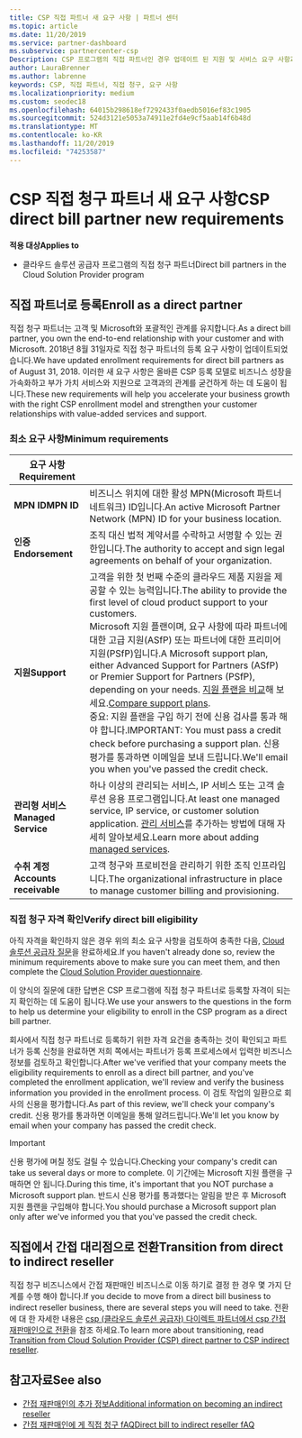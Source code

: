 ```yaml
---
title: CSP 직접 파트너 새 요구 사항 | 파트너 센터
ms.topic: article
ms.date: 11/20/2019
ms.service: partner-dashboard
ms.subservice: partnercenter-csp
Description: CSP 프로그램의 직접 파트너인 경우 업데이트 된 지원 및 서비스 요구 사항과 이러한 요구 사항을 충족 하는 방법에 대해 알아볼 수 있습니다.
author: LauraBrenner
ms.author: labrenne
keywords: CSP, 직접 파트너, 직접 청구, 요구 사항
ms.localizationpriority: medium
ms.custom: seodec18
ms.openlocfilehash: 64015b298618ef7292433f0aedb5016ef83c1905
ms.sourcegitcommit: 524d3121e5053a74911e2fd4e9cf5aab14f6b48d
ms.translationtype: MT
ms.contentlocale: ko-KR
ms.lasthandoff: 11/20/2019
ms.locfileid: "74253587"
---
```

# <a name="csp-direct-bill-partner-new-requirements"></a><span data-ttu-id="ea397-104">CSP 직접 청구 파트너 새 요구 사항</span><span class="sxs-lookup"><span data-stu-id="ea397-104">CSP direct bill partner new requirements</span></span>

<span data-ttu-id="ea397-105">**적용 대상**</span><span class="sxs-lookup"><span data-stu-id="ea397-105">**Applies to**</span></span>

- <span data-ttu-id="ea397-106">클라우드 솔루션 공급자 프로그램의 직접 청구 파트너</span><span class="sxs-lookup"><span data-stu-id="ea397-106">Direct bill partners in the Cloud Solution Provider program</span></span>

## <a name="enroll-as-a-direct-partner"></a><span data-ttu-id="ea397-107">직접 파트너로 등록</span><span class="sxs-lookup"><span data-stu-id="ea397-107">Enroll as a direct partner</span></span>

<span data-ttu-id="ea397-108">직접 청구 파트너는 고객 및 Microsoft와 포괄적인 관계를 유지합니다.</span><span class="sxs-lookup"><span data-stu-id="ea397-108">As a direct bill partner, you own the end-to-end relationship with your customer and with Microsoft.</span></span> <span data-ttu-id="ea397-109">2018년 8월 31일자로 직접 청구 파트너의 등록 요구 사항이 업데이트되었습니다.</span><span class="sxs-lookup"><span data-stu-id="ea397-109">We have updated enrollment requirements for direct bill partners as of August 31, 2018.</span></span> <span data-ttu-id="ea397-110">이러한 새 요구 사항은 올바른 CSP 등록 모델로 비즈니스 성장을 가속화하고 부가 가치 서비스와 지원으로 고객과의 관계를 굳건하게 하는 데 도움이 됩니다.</span><span class="sxs-lookup"><span data-stu-id="ea397-110">These new requirements will help you accelerate your business growth with the right CSP enrollment model and strengthen your customer relationships with value-added services and support.</span></span>

### <a name="minimum-requirements"></a><span data-ttu-id="ea397-111">최소 요구 사항</span><span class="sxs-lookup"><span data-stu-id="ea397-111">Minimum requirements</span></span>

|<span data-ttu-id="ea397-112">**요구 사항**</span><span class="sxs-lookup"><span data-stu-id="ea397-112">**Requirement**</span></span>|                             |
|--------------------------------|--------------------------------------------------------------|
|<span data-ttu-id="ea397-113">**MPN ID**</span><span class="sxs-lookup"><span data-stu-id="ea397-113">**MPN ID**</span></span>   |<span data-ttu-id="ea397-114">비즈니스 위치에 대한 활성 MPN(Microsoft 파트너 네트워크) ID입니다.</span><span class="sxs-lookup"><span data-stu-id="ea397-114">An active Microsoft Partner Network (MPN) ID for your business location.</span></span>    |
|<span data-ttu-id="ea397-115">**인증**</span><span class="sxs-lookup"><span data-stu-id="ea397-115">**Endorsement**</span></span>   |<span data-ttu-id="ea397-116">조직 대신 법적 계약서를 수락하고 서명할 수 있는 권한입니다.</span><span class="sxs-lookup"><span data-stu-id="ea397-116">The authority to accept and sign legal agreements on behalf of your organization.</span></span>|
|<span data-ttu-id="ea397-117">**지원**</span><span class="sxs-lookup"><span data-stu-id="ea397-117">**Support**</span></span>   |<span data-ttu-id="ea397-118">고객을 위한 첫 번째 수준의 클라우드 제품 지원을 제공할 수 있는 능력입니다.</span><span class="sxs-lookup"><span data-stu-id="ea397-118">The ability to provide the first level of cloud product support to your customers.</span></span> <br><span data-ttu-id="ea397-119">Microsoft 지원 플랜이며, 요구 사항에 따라 파트너에 대한 고급 지원(ASfP) 또는 파트너에 대한 프리미어 지원(PSfP)입니다.</span><span class="sxs-lookup"><span data-stu-id="ea397-119">A Microsoft support plan, either Advanced Support for Partners (ASfP) or Premier Support for Partners (PSfP), depending on your needs.</span></span> <span data-ttu-id="ea397-120">[지원 플랜을 비교](https://partner.microsoft.com/support/partnersupport)해 보세요.</span><span class="sxs-lookup"><span data-stu-id="ea397-120">[Compare support plans](https://partner.microsoft.com/support/partnersupport).</span></span><br> <span data-ttu-id="ea397-121">중요: 지원 플랜을 구입 하기 전에 신용 검사를 통과 해야 합니다.</span><span class="sxs-lookup"><span data-stu-id="ea397-121">IMPORTANT: You must pass a credit check before purchasing a support plan.</span></span> <span data-ttu-id="ea397-122">신용 평가를 통과하면 이메일을 보내 드립니다.</span><span class="sxs-lookup"><span data-stu-id="ea397-122">We'll email you when you've passed the credit check.</span></span> |
|<span data-ttu-id="ea397-123">**관리형 서비스**</span><span class="sxs-lookup"><span data-stu-id="ea397-123">**Managed Service**</span></span>   |<span data-ttu-id="ea397-124">하나 이상의 관리되는 서비스, IP 서비스 또는 고객 솔루션 응용 프로그램입니다.</span><span class="sxs-lookup"><span data-stu-id="ea397-124">At least one managed service, IP service, or customer solution application.</span></span> <span data-ttu-id="ea397-125">[관리 서비스](https://partner.microsoft.com/business-opportunities/managed-services-provider)를 추가하는 방법에 대해 자세히 알아보세요.</span><span class="sxs-lookup"><span data-stu-id="ea397-125">Learn more about adding [managed services](https://partner.microsoft.com/business-opportunities/managed-services-provider).</span></span>|
|<span data-ttu-id="ea397-126">**수취 계정**</span><span class="sxs-lookup"><span data-stu-id="ea397-126">**Accounts receivable**</span></span> |<span data-ttu-id="ea397-127">고객 청구와 프로비전을 관리하기 위한 조직 인프라입니다.</span><span class="sxs-lookup"><span data-stu-id="ea397-127">The organizational infrastructure in place to manage customer billing and provisioning.</span></span>

### <a name="verify-direct-bill-eligibility"></a><span data-ttu-id="ea397-128">직접 청구 자격 확인</span><span class="sxs-lookup"><span data-stu-id="ea397-128">Verify direct bill eligibility</span></span>

<span data-ttu-id="ea397-129">아직 자격을 확인하지 않은 경우 위의 최소 요구 사항을 검토하여 충족한 다음, [Cloud 솔루션 공급자 질문](https://partner.microsoft.com/cloud-solution-provider/assessment)을 완료하세요.</span><span class="sxs-lookup"><span data-stu-id="ea397-129">If you haven't already done so, review the minimum requirements above to make sure you can meet them, and then complete the [Cloud Solution Provider questionnaire](https://partner.microsoft.com/cloud-solution-provider/assessment).</span></span>

<span data-ttu-id="ea397-130">이 양식의 질문에 대한 답변은 CSP 프로그램에 직접 청구 파트너로 등록할 자격이 되는지 확인하는 데 도움이 됩니다.</span><span class="sxs-lookup"><span data-stu-id="ea397-130">We use your answers to the questions in the form to help us determine your eligibility to enroll in the CSP program as a direct bill partner.</span></span>

<span data-ttu-id="ea397-131">회사에서 직접 청구 파트너로 등록하기 위한 자격 요건을 충족하는 것이 확인되고 파트너가 등록 신청을 완료하면 저희 쪽에서는 파트너가 등록 프로세스에서 입력한 비즈니스 정보를 검토하고 확인합니다.</span><span class="sxs-lookup"><span data-stu-id="ea397-131">After we've verified that your company meets the eligibility requirements to enroll as a direct bill partner, and you've completed the enrollment application, we'll review and verify the business information you provided in the enrollment process.</span></span> <span data-ttu-id="ea397-132">이 검토 작업의 일환으로 회사의 신용을 평가합니다.</span><span class="sxs-lookup"><span data-stu-id="ea397-132">As part of this review, we'll check your company's credit.</span></span> <span data-ttu-id="ea397-133">신용 평가를 통과하면 이메일을 통해 알려드립니다.</span><span class="sxs-lookup"><span data-stu-id="ea397-133">We'll let you know by email when your company has passed the credit check.</span></span>

>[!IMPORTANT]
><span data-ttu-id="ea397-134">신용 평가에 며칠 정도 걸릴 수 있습니다.</span><span class="sxs-lookup"><span data-stu-id="ea397-134">Checking your company's credit can take us several days or more to complete.</span></span> <span data-ttu-id="ea397-135">이 기간에는 Microsoft 지원 플랜을 구매하면 안 됩니다.</span><span class="sxs-lookup"><span data-stu-id="ea397-135">During this time, it's important that you NOT purchase a Microsoft support plan.</span></span> <span data-ttu-id="ea397-136">반드시 신용 평가를 통과했다는 알림을 받은 후 Microsoft 지원 플랜을 구입해야 합니다.</span><span class="sxs-lookup"><span data-stu-id="ea397-136">You should purchase a Microsoft support plan only after we've informed you that you've passed the credit check.</span></span>

## <a name="transition-from-direct-to-indirect-reseller"></a><span data-ttu-id="ea397-137">직접에서 간접 대리점으로 전환</span><span class="sxs-lookup"><span data-stu-id="ea397-137">Transition from direct to indirect reseller</span></span>

<span data-ttu-id="ea397-138">직접 청구 비즈니스에서 간접 재판매인 비즈니스로 이동 하기로 결정 한 경우 몇 가지 단계를 수행 해야 합니다.</span><span class="sxs-lookup"><span data-stu-id="ea397-138">If you decide to move from a direct bill business to indirect reseller business, there are several steps you will need to take.</span></span> <span data-ttu-id="ea397-139">전환에 대 한 자세한 내용은 [csp (클라우드 솔루션 공급자) 다이렉트 파트너에서 csp 간접 재판매인으로 전환](transition-direct-to-indirect.md)을 참조 하세요.</span><span class="sxs-lookup"><span data-stu-id="ea397-139">To learn more about transitioning, read [Transition from Cloud Solution Provider (CSP) direct partner to CSP indirect reseller](transition-direct-to-indirect.md).</span></span> 

## <a name="see-also"></a><span data-ttu-id="ea397-140">참고자료</span><span class="sxs-lookup"><span data-stu-id="ea397-140">See also</span></span>

- [<span data-ttu-id="ea397-141">간접 재판매인의 추가 정보</span><span class="sxs-lookup"><span data-stu-id="ea397-141">Additional information on becoming an indirect reseller</span></span>](https://assetsprod.microsoft.com/csp-directbill-to-indirect-transition.pdf)
- [<span data-ttu-id="ea397-142">간접 재판매인에 게 직접 청구 fAQ</span><span class="sxs-lookup"><span data-stu-id="ea397-142">Direct bill to indirect reseller fAQ</span></span>](https://assetsprod.microsoft.com/mpn/direct-bill-partner-faq.pdf)

